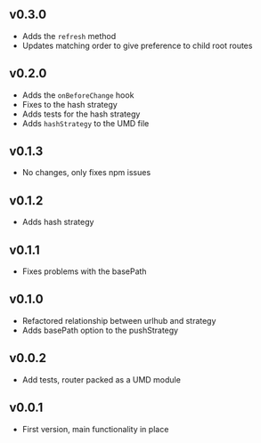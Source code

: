 ## v0.3.0
* Adds the `refresh` method
* Updates matching order to give preference to child root routes

## v0.2.0
* Adds the `onBeforeChange` hook
* Fixes to the hash strategy
* Adds tests for the hash strategy
* Adds `hashStrategy` to the UMD file

## v0.1.3
* No changes, only fixes npm issues

## v0.1.2
* Adds hash strategy

## v0.1.1
* Fixes problems with the basePath

## v0.1.0
* Refactored relationship between urlhub and strategy
* Adds basePath option to the pushStrategy

## v0.0.2
* Add tests, router packed as a UMD module

## v0.0.1
* First version, main functionality in place
